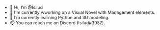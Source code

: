 - 👋 Hi, I’m @Isilud
- 👀 I'm currently wworking on a Visual Novel with Management elements.
- 🌱 I’m currently learning Python and 3D modeling.
- 📫 You can reach me on Discord (Isilud#3937).

<!---
Isilud/Isilud is a ✨ special ✨ repository because its `README.md` (this file) appears on your GitHub profile.
You can click the Preview link to take a look at your changes.
--->
